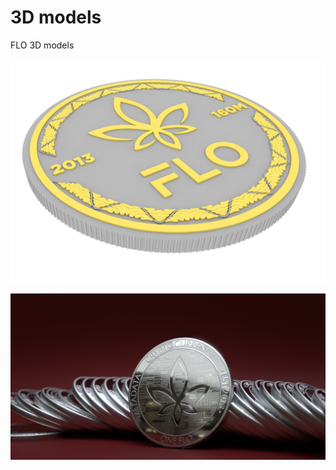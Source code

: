 # 3D models

FLO 3D models

![FLO3](coin1/FLO3-preview.jpg)

![FLOenvironment](coin2/floCoin_environment.png)



